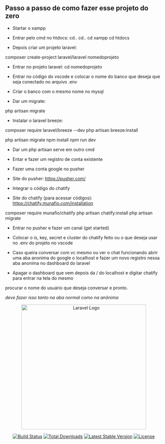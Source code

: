 <h2>Passo a passo de como fazer esse projeto do zero</h2>

- Startar o xampp 

- Entrar pelo cmd no htdocs:
cd..
cd..
cd xampp
cd htdocs

- Depois criar um projeto laravel: 

composer create-project laravel/laravel nomedoprojeto

- Entrar no projeto laravel:
cd nomedoprojeto

- Entrar no código do vscode e colocar o nome do banco que deseja que seja conectado no arquivo .env
- Criar o banco com o mesmo nome no mysql
- Dar um migrate:

php artisan migrate

- Instalar o laravel breeze:

composer require laravel/breeze --dev
php artisan breeze:install
 
php artisan migrate
npm install
npm run dev

- Dar um php artisan serve em outro cmd
- Entar e fazer um registro de conta existente

- Fazer uma conta google no pusher
- Site do pusher: https://pusher.com/

- Integrar o código do chatify
- Site do chatify (para acessar códigos): https://chatify.munafio.com/installation

composer require munafio/chatify
php artisan chatify:install
php artisan migrate

- Entrar no pusher e fazer um canal (get started)
- Colocar o is, key, secret e cluster do chatify feito ou o que deseja usar no .env do projeto no vscode

- Caso queira conversar com vc mesmo ou ver o chat funcionando abrir uma aba anonima do google o localhost e fazer um novo registro nessa aba anonima no dashboard do laravel
- Apagar o dashboard que vem depois da / do localhost e digitar chatify para entrar na tela do mesmo

procurar o nome do usuário que deseja conversar e pronto.

*deve fazer isso tanto na aba normal como na anônima*

<p align="center"><a href="https://laravel.com" target="_blank"><img src="https://raw.githubusercontent.com/laravel/art/master/logo-lockup/5%20SVG/2%20CMYK/1%20Full%20Color/laravel-logolockup-cmyk-red.svg" width="400" alt="Laravel Logo"></a></p>

<p align="center">
<a href="https://github.com/laravel/framework/actions"><img src="https://github.com/laravel/framework/workflows/tests/badge.svg" alt="Build Status"></a>
<a href="https://packagist.org/packages/laravel/framework"><img src="https://img.shields.io/packagist/dt/laravel/framework" alt="Total Downloads"></a>
<a href="https://packagist.org/packages/laravel/framework"><img src="https://img.shields.io/packagist/v/laravel/framework" alt="Latest Stable Version"></a>
<a href="https://packagist.org/packages/laravel/framework"><img src="https://img.shields.io/packagist/l/laravel/framework" alt="License"></a>
</p>
